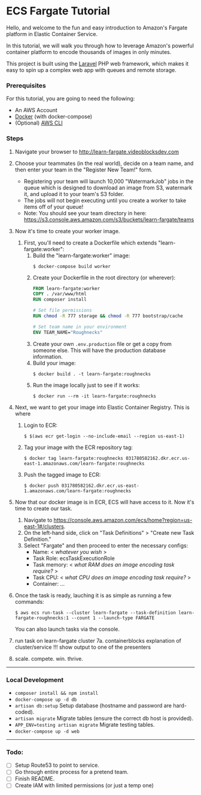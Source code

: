 # ECS Fargate Tutorial

Hello, and welcome to the fun and easy introduction to Amazon's Fargate platform in Elastic Container Service.

In this tutorial, we will walk you through how to leverage Amazon's powerful container platform to encode thousands of images in only minutes.

This project is built using the [Laravel](https://laravel.com/) PHP web framework, which makes it easy to spin up a complex web app with queues and remote storage.

### Prerequisites

For this tutorial, you are going to need the following:

- An AWS Account
- [Docker](https://www.docker.com/) (with docker-compose)
- (Optional) [AWS CLI](https://docs.aws.amazon.com/cli/latest/userguide/installing.html)

### Steps

1. Navigate your browser to http://learn-fargate.videoblocksdev.com
1. Choose your teammates (in the real world), decide on a team name, and then enter your team in the "Register New Team!" form.
    - Registering your team will launch 10,000 "WatermarkJob" jobs in the queue which is designed to download an image from S3, watermark it, and upload it to your team's S3 folder.
    - The jobs will not begin executing until you create a worker to take items off of your queue!
    - Note: You should see your team directory in here: https://s3.console.aws.amazon.com/s3/buckets/learn-fargate/teams
1. Now it's time to create your worker image.
    1. First, you'll need to create a Dockerfile which extends "learn-fargate:worker":
        1. Build the "learn-fargate:worker" image:
            ```shell
            $ docker-compose build worker
            ```
        1. Create your Dockerfile in the root directory (or wherever):
            ```Dockerfile
            FROM learn-fargate:worker
            COPY . /var/www/html
            RUN composer install

            # Set file permissions
            RUN chmod -R 777 storage && chmod -R 777 bootstrap/cache

            # Set team name in your environment
            ENV TEAM_NAME="Roughnecks"
            ```
        1. Create your own `.env.production` file or get a copy from someone else. This will have the production database information.
        1. Build your image:
            ```shell
            $ docker build . -t learn-fargate:roughnecks
            ```
        1. Run the image locally just to see if it works:
            ```shell
            $ docker run --rm -it learn-fargate:roughnecks
            ```
1. Next, we want to get your image into Elastic Container Registry. This is where
    1. Login to ECR:
        ```shell
        $ $(aws ecr get-login --no-include-email --region us-east-1)
        ```
    1. Tag your image with the ECR repository tag:
        ```shell
        $ docker tag learn-fargate:roughnecks 031780582162.dkr.ecr.us-east-1.amazonaws.com/learn-fargate:roughnecks
        ```
    1. Push the tagged image to ECR:
        ```shell
        $ docker push 031780582162.dkr.ecr.us-east-1.amazonaws.com/learn-fargate:roughnecks
        ```
1. Now that our docker image is in ECR, ECS will have access to it. Now it's time to create our task.
    1. Navigate to https://console.aws.amazon.com/ecs/home?region=us-east-1#/clusters.
    1. On the left-hand side, click on "Task Definitions" > "Create new Task Definition."
    1. Select "Fargate" and then proceed to enter the necessary configs:
        - Name: < _whatever you wish_ >
        - Task Role: ecsTaskExecutionRole
        - Task memory: < _what RAM does an image encoding task require?_ >
        - Task CPU: < _what CPU does an image encoding task require?_ >
        - Container: ...

1. Once the task is ready, lauching it is as simple as running a few commands:
    ```shell
    $ aws ecs run-task --cluster learn-fargate --task-definition learn-fargate-roughnecks:1 --count 1 --launch-type FARGATE
    ```
    You can also launch tasks via the console.






1. run task on learn-fargate cluster
  7a. containerblocks explanation of cluster/service
!!! show output to one of the presenters
1. scale. compete. win. thrive.

---

### Local Development

- `composer install && npm install`
- `docker-compose up -d db`
- `artisan db:setup` Setup database (hostname and password are hard-coded).
- `artisan migrate` Migrate tables (ensure the correct db host is provided).
- `APP_ENV=testing artisan migrate`  Migrate testing tables.
- `docker-compose up -d web`

---

### Todo:
- [ ] Setup Route53 to point to service.
- [ ] Go through entire process for a pretend team.
- [ ] Finish README.
- [ ] Create IAM with limited permissions (or just a temp one)
